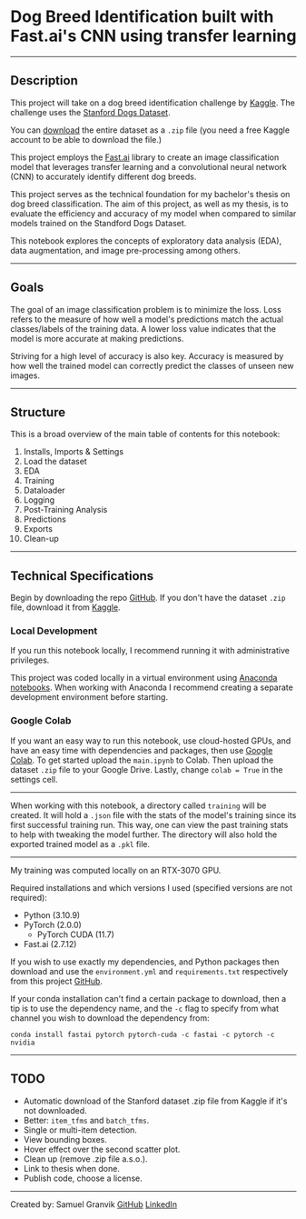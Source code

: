 # Dog Breed Identification built with Fast.ai's CNN using transfer learning
---
## Description

This project will take on a dog breed identification challenge by [Kaggle](https://www.kaggle.com/competitions/dog-breed-identification). The challenge uses the [Stanford Dogs Dataset](http://vision.stanford.edu/aditya86/ImageNetDogs/).

You can [download](https://www.kaggle.com/competitions/dog-breed-identification/data) the entire dataset as a `.zip` file (you need a free Kaggle account to be able to download the file.)

This project employs the [Fast.ai](https://www.fast.ai/) library to create an image classification model that leverages transfer learning and a convolutional neural network (CNN) to accurately identify different dog breeds.

This project serves as the technical foundation for my bachelor's thesis on dog breed classification. The aim of this project, as well as my thesis, is to evaluate the efficiency and accuracy of my model when compared to similar models trained on the Standford Dogs Dataset.

This notebook explores the concepts of exploratory data analysis (EDA), data augmentation, and image pre-processing among others.

---
## Goals

The goal of an image classification problem is to minimize the loss. Loss refers to the measure of how well a model's predictions match the actual classes/labels of the training data. A lower loss value indicates that the model is more accurate at making predictions.

Striving for a high level of accuracy is also key. Accuracy is measured by how well the trained model can correctly predict the classes of unseen new images.

---
## Structure

This is a broad overview of the main table of contents for this notebook:
1.   Installs, Imports & Settings
2.   Load the dataset
3.   EDA
4.   Training
5.   Dataloader
6.   Logging
7.   Post-Training Analysis
8.   Predictions
9.   Exports
10.  Clean-up
---
## Technical Specifications

Begin by downloading the repo [GitHub](https://github.com/krullmizter/dog-breed-identification-fastai). If you don't have the dataset `.zip` file, download it from [Kaggle](https://www.kaggle.com/competitions/dog-breed-identification/data).

### Local Development

If you run this notebook locally, I recommend running it with administrative privileges.

This project was coded locally in a virtual environment using [Anaconda notebooks](https://anaconda.org/). When working with Anaconda I recommend creating a separate development environment before starting.

### Google Colab

If you want an easy way to run this notebook, use cloud-hosted GPUs, and have an easy time with dependencies and packages, then use [Google Colab](https://colab.research.google.com/). To get started upload the `main.ipynb` to Colab. Then upload the dataset `.zip` file to your Google Drive. Lastly, change `colab = True` in the settings cell.

---

When working with this notebook, a directory called `training` will be created. It will hold a `.json` file with the stats of the model's training since its first successful training run. This way, one can view the past training stats to help with tweaking the model further. The directory will also hold the exported trained model as a `.pkl` file.

---

My training was computed locally on an RTX-3070 GPU.

Required installations and which versions I used (specified versions are not required):
* Python (3.10.9)
* PyTorch (2.0.0)
    * PyTorch CUDA (11.7)
* Fast.ai (2.7.12)

If you wish to use exactly my dependencies, and Python packages then download and use the `environment.yml` and `requirements.txt` respectively from this project [GitHub](https://github.com/krullmizter/dog-breed-identification-fastai).

If your conda installation can't find a certain package to download, then a tip is to use the dependency name, and the `-c` flag to specify from what channel you wish to download the dependency from:

`conda install fastai pytorch pytorch-cuda -c fastai -c pytorch -c nvidia`

---
## TODO
* Automatic download of the Stanford dataset .zip file from Kaggle if it's not downloaded.
* Better: `item_tfms` and `batch_tfms`.
* Single or multi-item detection.
* View bounding boxes.
* Hover effect over the second scatter plot.
* Clean up (remove .zip file a.s.o.).
* Link to thesis when done.
* Publish code, choose a license.
---
Created by: Samuel Granvik [GitHub](https://github.com/krullmizter/) [LinkedIn](https://www.linkedin.com/in/samuel-granvik-93977013a/)